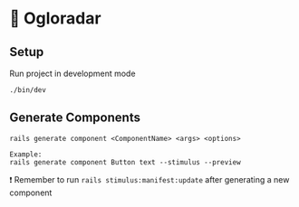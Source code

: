 # 📡 Ogloradar

## Setup
Run project in development mode
```
./bin/dev
```

## Generate Components
```
rails generate component <ComponentName> <args> <options>

Example:
rails generate component Button text --stimulus --preview
```
❗ Remember to run
`rails stimulus:manifest:update`
after generating a new component
